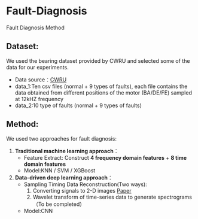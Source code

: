 # Fault-Diagnosis
Fault Diagnosis Method

## Dataset:
  We used the bearing dataset provided by CWRU and selected some of the data for our experiments.
  * Data source：[CWRU](https://engineering.case.edu/bearingdatacenter/home)
  * data_1:Ten csv files (normal + 9 types of faults), each file contains the data obtained from different positions of the motor (BA/DE/FE) sampled at 12kHZ frequency
  * data_2:10 type of faults (normal + 9 types of faults)

## Method:
  We used two approaches for fault diagnosis: 
  1. **Traditional machine learning approach**：
     * Feature Extract: Construct **4 frequency domain features** + **8 time domain features**
     * Model:KNN / SVM / XGBoost
  2. **Data-driven deep learning approach**：
     * Sampling Timing Data Reconstruction(Two ways):
       1) Converting signals to 2-D images [Paper](https://ieeexplore.ieee.org/abstract/document/8114247)
       2) Wavelet transform of time-series data to generate spectrograms（To be completed）
     * Model:CNN

